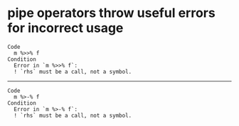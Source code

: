 # pipe operators throw useful errors for incorrect usage

    Code
      m %>>% f
    Condition
      Error in `m %>>% f`:
      ! `rhs` must be a call, not a symbol.

---

    Code
      m %>-% f
    Condition
      Error in `m %>-% f`:
      ! `rhs` must be a call, not a symbol.

